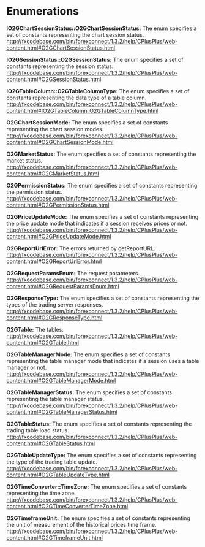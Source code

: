 # Enumerations

**IO2GChartSessionStatus::O2GChartSessionStatus:**
The enum specifies a set of constants representing the chart session status.
http://fxcodebase.com/bin/forexconnect/1.3.2/help/CPlusPlus/web-content.html#O2GChartSessionStatus.html

**IO2GSessionStatus::O2GSessionStatus:**
The enum specifies a set of constants representing the session status.
http://fxcodebase.com/bin/forexconnect/1.3.2/help/CPlusPlus/web-content.html#O2GSessionStatus.html

**IO2GTableColumn::O2GTableColumnType:**
The enum specifies a set of constants representing the data type of a table column.
http://fxcodebase.com/bin/forexconnect/1.3.2/help/CPlusPlus/web-content.html#IO2GTableColumn_O2GTableColumnType.html

**O2GChartSessionMode:**
The enum specifies a set of constants representing the chart session modes.
http://fxcodebase.com/bin/forexconnect/1.3.2/help/CPlusPlus/web-content.html#O2GChartSessionMode.html

**O2GMarketStatus:**
The enum specifies a set of constants representing the market status.
http://fxcodebase.com/bin/forexconnect/1.3.2/help/CPlusPlus/web-content.html#O2GMarketStatus.html

**O2GPermissionStatus:**
The enum specifies a set of constants representing the permission status.
http://fxcodebase.com/bin/forexconnect/1.3.2/help/CPlusPlus/web-content.html#O2GPermissionStatus.html

**O2GPriceUpdateMode:**
The enum specifies a set of constants representing the price update mode that indicates if a session receives prices or not.
http://fxcodebase.com/bin/forexconnect/1.3.2/help/CPlusPlus/web-content.html#O2GPriceUpdateMode.html

**O2GReportUrlError:**
The errors returned by getReportURL.
http://fxcodebase.com/bin/forexconnect/1.3.2/help/CPlusPlus/web-content.html#O2GReportUrlError.html

**O2GRequestParamsEnum:**
The request parameters.
http://fxcodebase.com/bin/forexconnect/1.3.2/help/CPlusPlus/web-content.html#O2GRequestParamsEnum.html

**O2GResponseType:**
The enum specifies a set of constants representing the types of the trading server responses.
http://fxcodebase.com/bin/forexconnect/1.3.2/help/CPlusPlus/web-content.html#O2GResponseType.html

**O2GTable:**
The tables.
http://fxcodebase.com/bin/forexconnect/1.3.2/help/CPlusPlus/web-content.html#O2GTable.html

**O2GTableManagerMode:**
The enum specifies a set of constants representing the table manager mode that indicates if a session uses a table manager or not.
http://fxcodebase.com/bin/forexconnect/1.3.2/help/CPlusPlus/web-content.html#O2GTableManagerMode.html

**O2GTableManagerStatus:**
The enum specifies a set of constants representing the table manager status.
http://fxcodebase.com/bin/forexconnect/1.3.2/help/CPlusPlus/web-content.html#O2GTableManagerStatus.html

**O2GTableStatus:**
The enum specifies a set of constants representing the trading table load status.
http://fxcodebase.com/bin/forexconnect/1.3.2/help/CPlusPlus/web-content.html#O2GTableStatus.html

**O2GTableUpdateType:**
The enum specifies a set of constants representing the type of the trading table update.
http://fxcodebase.com/bin/forexconnect/1.3.2/help/CPlusPlus/web-content.html#O2GTableUpdateType.html

**O2GTimeConverter::TimeZone:**
The enum specifies a set of constants representing the time zone.
http://fxcodebase.com/bin/forexconnect/1.3.2/help/CPlusPlus/web-content.html#O2GTimeConverterTimeZone.html

**O2GTimeframeUnit:**
The enum specifies a set of constants representing the unit of measurement of the historical prices time frame.
http://fxcodebase.com/bin/forexconnect/1.3.2/help/CPlusPlus/web-content.html#O2GTimeframeUnit.html
